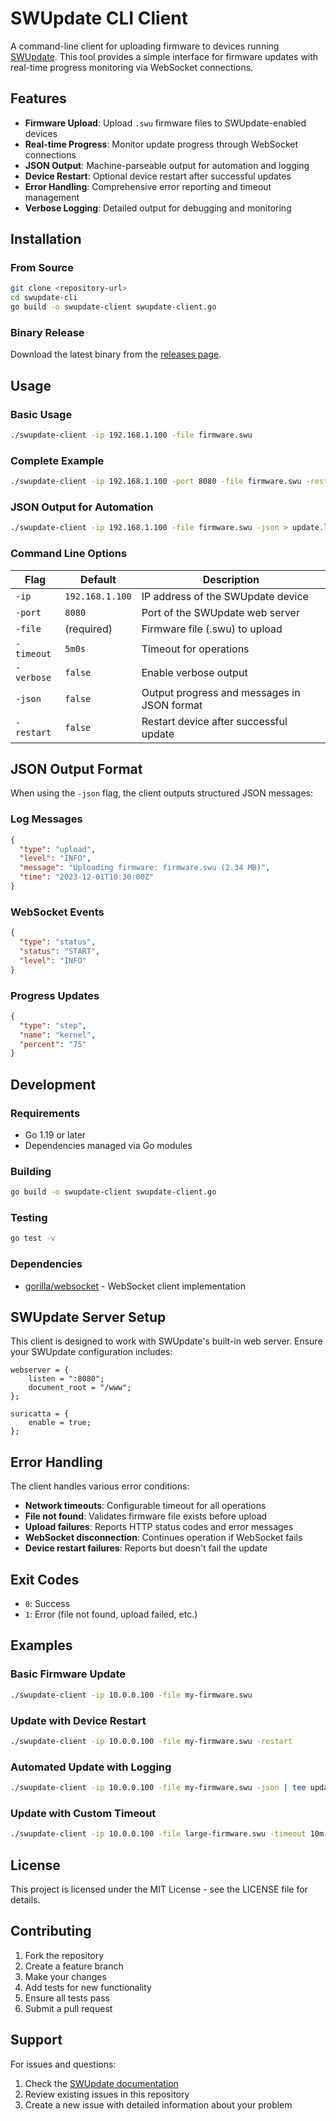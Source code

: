 # SWUpdate CLI Client

A command-line client for uploading firmware to devices running [SWUpdate](https://sbabic.github.io/swupdate/). This tool provides a simple interface for firmware updates with real-time progress monitoring via WebSocket connections.

## Features

- **Firmware Upload**: Upload `.swu` firmware files to SWUpdate-enabled devices
- **Real-time Progress**: Monitor update progress through WebSocket connections
- **JSON Output**: Machine-parseable output for automation and logging
- **Device Restart**: Optional device restart after successful updates
- **Error Handling**: Comprehensive error reporting and timeout management
- **Verbose Logging**: Detailed output for debugging and monitoring

## Installation

### From Source

```bash
git clone <repository-url>
cd swupdate-cli
go build -o swupdate-client swupdate-client.go
```

### Binary Release

Download the latest binary from the [releases page](../../releases).

## Usage

### Basic Usage

```bash
./swupdate-client -ip 192.168.1.100 -file firmware.swu
```

### Complete Example

```bash
./swupdate-client -ip 192.168.1.100 -port 8080 -file firmware.swu -restart -verbose
```

### JSON Output for Automation

```bash
./swupdate-client -ip 192.168.1.100 -file firmware.swu -json > update.log
```

### Command Line Options

| Flag | Default | Description |
|------|---------|-------------|
| `-ip` | `192.168.1.100` | IP address of the SWUpdate device |
| `-port` | `8080` | Port of the SWUpdate web server |
| `-file` | (required) | Firmware file (.swu) to upload |
| `-timeout` | `5m0s` | Timeout for operations |
| `-verbose` | `false` | Enable verbose output |
| `-json` | `false` | Output progress and messages in JSON format |
| `-restart` | `false` | Restart device after successful update |

## JSON Output Format

When using the `-json` flag, the client outputs structured JSON messages:

### Log Messages
```json
{
  "type": "upload",
  "level": "INFO", 
  "message": "Uploading firmware: firmware.swu (2.34 MB)",
  "time": "2023-12-01T10:30:00Z"
}
```

### WebSocket Events
```json
{
  "type": "status",
  "status": "START",
  "level": "INFO"
}
```

### Progress Updates
```json
{
  "type": "step",
  "name": "kernel",
  "percent": "75"
}
```

## Development

### Requirements

- Go 1.19 or later
- Dependencies managed via Go modules

### Building

```bash
go build -o swupdate-client swupdate-client.go
```

### Testing

```bash
go test -v
```

### Dependencies

- [gorilla/websocket](https://github.com/gorilla/websocket) - WebSocket client implementation

## SWUpdate Server Setup

This client is designed to work with SWUpdate's built-in web server. Ensure your SWUpdate configuration includes:

```
webserver = {
    listen = ":8080";
    document_root = "/www";
};

suricatta = {
    enable = true;
};
```

## Error Handling

The client handles various error conditions:

- **Network timeouts**: Configurable timeout for all operations
- **File not found**: Validates firmware file exists before upload
- **Upload failures**: Reports HTTP status codes and error messages
- **WebSocket disconnection**: Continues operation if WebSocket fails
- **Device restart failures**: Reports but doesn't fail the update

## Exit Codes

- `0`: Success
- `1`: Error (file not found, upload failed, etc.)

## Examples

### Basic Firmware Update
```bash
./swupdate-client -ip 10.0.0.100 -file my-firmware.swu
```

### Update with Device Restart
```bash
./swupdate-client -ip 10.0.0.100 -file my-firmware.swu -restart
```

### Automated Update with Logging
```bash
./swupdate-client -ip 10.0.0.100 -file my-firmware.swu -json | tee update-$(date +%Y%m%d).log
```

### Update with Custom Timeout
```bash
./swupdate-client -ip 10.0.0.100 -file large-firmware.swu -timeout 10m
```

## License

This project is licensed under the MIT License - see the LICENSE file for details.

## Contributing

1. Fork the repository
2. Create a feature branch
3. Make your changes
4. Add tests for new functionality
5. Ensure all tests pass
6. Submit a pull request

## Support

For issues and questions:

1. Check the [SWUpdate documentation](https://sbabic.github.io/swupdate/)
2. Review existing issues in this repository
3. Create a new issue with detailed information about your problem
